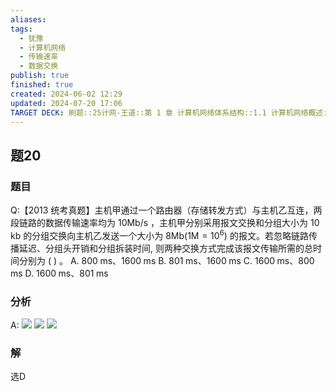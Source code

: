 ```yaml
---
aliases: 
tags:
  - 犹豫
  - 计算机网络
  - 传输速率
  - 数据交换
publish: true
finished: true
created: 2024-06-02 12:29
updated: 2024-07-20 17:06
TARGET DECK: 刷题::25计网-王道::第 1 章 计算机网络体系结构::1.1 计算机网络概述::题20
---
```


## 题20
### 题目
Q:【2013 统考真题】主机甲通过一个路由器（存储转发方式）与主机乙互连，两段链路的数据传输速率均为 ${10}\mathrm{{Mb}}/\mathrm{s}$ ，主机甲分别采用报文交换和分组大小为 ${10}\mathrm{\;{kb}}$ 的分组交换向主机乙发送一个大小为 $8\mathrm{{Mb}}\left( {1\mathrm{M} = {10}^{6}}\right)$ 的报文。若忽略链路传播延迟、分组头开销和分组拆装时间, 则两种交换方式完成该报文传输所需的总时间分别为 ( ) 。
A. ${800}\mathrm{\;{ms}}、{1600}\mathrm{\;{ms}}$ B. ${801}\mathrm{\;{ms}}、{1600}\mathrm{\;{ms}}$
C. ${1600}\mathrm{\;{ms}}、{800}\mathrm{\;{ms}}$ D. ${1600}\mathrm{\;{ms}}、{801}\mathrm{\;{ms}}$
### 分析
A:
![](https://img.hwenyi.live/202407201711836.webp)
![](https://img.hwenyi.live/202407201711386.webp)
![](https://img.hwenyi.live/202407201711816.webp)
### 解
选D
